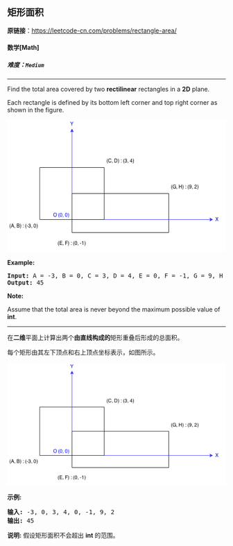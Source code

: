 ## 矩形面积

**原链接**：<https://leetcode-cn.com/problems/rectangle-area/>

#### 数学[Math]    

##### 难度：**`Medium`**

----- 
<p>Find the total area covered by two <strong>rectilinear</strong> rectangles in a <strong>2D</strong> plane.</p>

<p>Each rectangle is defined by its bottom left corner and top right corner as shown in the figure.</p>

<p><img alt="Rectangle Area" src="../../static/2018/10/22/rectangle_area.png" style="width: 542px; height: 304px;" /></p>

<p><strong>Example:</strong></p>

<pre>
<strong>Input: </strong>A = <span id="example-input-1-1">-3</span>, B = <span id="example-input-1-2">0</span>, C = <span id="example-input-1-3">3</span>, D = <span id="example-input-1-4">4</span>, E = <span id="example-input-1-5">0</span>, F = <span id="example-input-1-6">-1</span>, G = <span id="example-input-1-7">9</span>, H = <span id="example-input-1-8">2</span>
<strong>Output: </strong><span id="example-output-1">45</span></pre>

<p><strong>Note:</strong></p>

<p>Assume that the total area is never beyond the maximum possible value of <strong>int</strong>.</p>


----- 
<p>在<strong>二维</strong>平面上计算出两个<strong>由直线构成的</strong>矩形重叠后形成的总面积。</p>

<p>每个矩形由其左下顶点和右上顶点坐标表示，如图所示。</p>

<p><img alt="Rectangle Area" src="../../static/2018/10/22/rectangle_area.png"></p>

<p><strong>示例:</strong></p>

<pre><strong>输入:</strong> -3, 0, 3, 4, 0, -1, 9, 2
<strong>输出:</strong> 45</pre>

<p><strong>说明:</strong> 假设矩形面积不会超出&nbsp;<strong>int&nbsp;</strong>的范围。</p>
